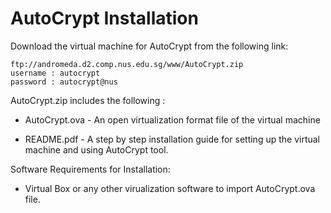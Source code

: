 # AutoCrypt Installation

Download the virtual machine for AutoCrypt from the following link:
```
ftp://andromeda.d2.comp.nus.edu.sg/www/AutoCrypt.zip
username : autocrypt
password : autocrypt@nus

```

AutoCrypt.zip includes the following :

* AutoCrypt.ova - An open virtualization format file of the virtual machine

* README.pdf - A step by step installation guide for setting up the virtual machine and using AutoCrypt tool.


Software Requirements for Installation:

* Virtual Box or any other virualization software to import AutoCrypt.ova file.
